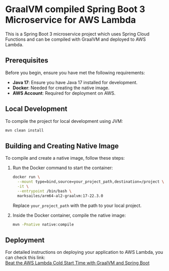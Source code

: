 # GraalVM compiled Spring Boot 3 Microservice for AWS Lambda 

This is a Spring Boot 3 microservice project which uses Spring Cloud Functions and can be compiled with GraalVM and deployed to AWS Lambda.

## Prerequisites

Before you begin, ensure you have met the following requirements:
- **Java 17**: Ensure you have Java 17 installed for development.
- **Docker**: Needed for creating the native image.
- **AWS Account**: Required for deployment on AWS.

## Local Development

To compile the project for local development using JVM:

```bash
mvn clean install
```

## Building and Creating Native Image

To compile and create a native image, follow these steps:

1. Run the Docker command to start the container:

    ```bash
    docker run \
      --mount type=bind,source=your_project_path,destination=/project \
      -it \
      --entrypoint /bin/bash \
      marksailes/arm64-al2-graalvm:17-22.3.0
    ```

    Replace `your_project_path` with the path to your local project.

2. Inside the Docker container, compile the native image:

    ```bash
    mvn -Pnative native:compile
    ```
    
## Deployment

For detailed instructions on deploying your application to AWS Lambda, you can check this link:  
[Beat the AWS Lambda Cold Start Time with GraalVM and Spring Boot](https://medium.com/@nihatonder87/beat-the-aws-lambda-cold-start-time-with-graalvm-and-spring-boot-3-35aef1da30b9)

